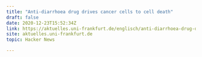 ```yaml
---
title: "Anti-diarrhoea drug drives cancer cells to cell death"
draft: false
date: 2020-12-23T15:52:34Z
link: https://aktuelles.uni-frankfurt.de/englisch/anti-diarrhoea-drug-drives-cancer-cells-to-cell-death/?utm_medium=RSS&utm_source=hune
site: aktuelles.uni-frankfurt.de
topic: Hacker News  

---
```

